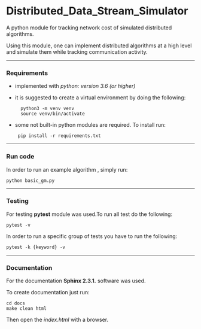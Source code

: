 # Distributed_Data_Stream_Simulator


A python module for tracking network cost of simulated distributed algorithms.

Using this module, one can implement distributed algorithms at a high level and
simulate them while tracking communication activity.

---

### Requirements
- implemented with *python: version 3.6 (or higher)*
- it is suggested to create a virtual environment by doing the following:
        
        python3 -m venv venv
        source venv/bin/activate
        
- some not built-in python modules are required. To install run:
       
       pip install -r requirements.txt
       
---

### Run code

In order to run an example algorithm , simply run:

    python basic_gm.py

---

### Testing
For testing **pytest** module was used.To run all test do the following:

    pytest -v
    
In order to run a specific group of tests you have to run the following:

    pytest -k {keyword} -v
---


### Documentation

For the documentation **Sphinx 2.3.1.** software was used.

To create documentation just run:

    cd docs
    make clean html
    
Then open the *index.html* with a browser. 


